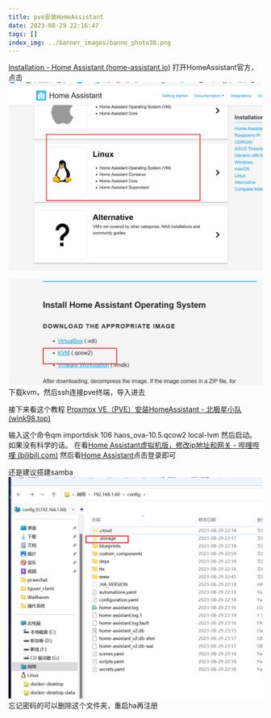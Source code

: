 ```yaml
---
title: pve安装HomeAssistant
date: 2023-08-29 22:16:47
tags: []
index_img: ../banner_images/banne_photo38.png
---
```


[Installation - Home Assistant (home-assistant.io)](https://www.home-assistant.io/installation/)
打开HomeAssistant官方，点击
![](../images/Pasted%20image%2020230829221734.png)

![](../images/Pasted%20image%2020230829221754.png)
下载kvm，然后ssh连接pve终端，导入进去

接下来看这个教程
[Proxmox VE（PVE）安装HomeAssistant - 北极星小队 (wink98.top)](http://blog.wink98.top/index.php/archives/222.html#:~:text=%E5%9B%9E%E5%88%B0pve%EF%BC%8C%E7%82%B9%E5%87%BB%E5%B7%A6%E4%BE%A7%E7%9A%84%E8%8A%82%E7%82%B9%EF%BC%88%E4%B8%8D%E6%98%AF%E8%99%9A%E6%8B%9F%E6%9C%BA%EF%BC%89%EF%BC%8C%E9%80%89%E6%8B%A9shell%20%E8%BE%93%E5%85%A5cd%20%2Ftmp%EF%BC%8Ccd%E5%88%B0tmp%E7%9B%AE%E5%BD%95%EF%BC%8C%E4%B9%9F%E5%B0%B1%E6%98%AF%E5%88%9A%E5%88%9A%E8%99%9A%E6%8B%9F%E6%9C%BA%E6%96%87%E4%BB%B6%E4%B8%8A%E4%BC%A0%E7%9A%84%E6%96%87%E4%BB%B6%E5%A4%B9%20%E8%BE%93%E5%85%A5%E5%AF%BC%E5%85%A5%E5%91%BD%E4%BB%A4qm%20importdisk%20101%20haos_ova-8.0.rc1.qcow2,local-lvm%2017%E3%80%81%E5%AF%BC%E5%85%A5%E5%AE%8C%E6%88%90%EF%BC%8C%E5%A6%82%E4%B8%8B%E5%9B%BE%E6%89%80%E7%A4%BA%EF%BC%8C%E5%8D%B3%E8%A1%A8%E7%A4%BA%E5%AF%BC%E5%85%A5%E6%88%90%E5%8A%9F%2018%E3%80%81%E6%B7%BB%E5%8A%A0%E7%A1%AC%E7%9B%98%EF%BC%8C%E7%82%B9%E5%87%BBpve%E5%B7%A6%E4%BE%A7%E6%96%B0%E5%BB%BA%E7%9A%84hassOS%E8%99%9A%E6%8B%9F%E6%9C%BA%EF%BC%8C%E5%9C%A8%E5%8F%B3%E4%BE%A7%E9%80%89%E6%8B%A9%E7%A1%AC%E4%BB%B6%EF%BC%8C%E4%BC%9A%E5%8F%91%E7%8E%B0%E5%87%BA%E7%8E%B0%E4%B8%80%E4%B8%AA%E6%9C%AA%E4%BD%BF%E7%94%A8%E7%9A%84%E7%A3%81%E7%9B%980%EF%BC%8C%E9%80%89%E6%8B%A9%E7%BC%96%E8%BE%91%EF%BC%8C%E9%BB%98%E8%AE%A4%E6%B7%BB%E5%8A%A0%E5%8D%B3%E5%8F%AF%2019%E3%80%81%E6%9B%B4%E6%94%B9%E5%BC%95%E5%AF%BC%E9%A1%BA%E5%BA%8F%EF%BC%8C%E5%90%AF%E7%94%A8%E7%A1%AC%E7%9B%98%E5%BC%95%E5%AF%BC%EF%BC%8C%E5%B9%B6%E5%B0%86%E5%85%B6%E6%8B%96%E8%87%B3%E9%A6%96%E4%BD%8D%2020%E3%80%81%E5%90%AF%E5%8A%A8hassOS%E8%99%9A%E6%8B%9F%E6%9C%BA%2021%E3%80%81%E7%AD%89%E5%BE%85%E7%B3%BB%E7%BB%9F%E6%9C%80%E5%90%8E%E5%AE%89%E8%A3%85%E5%AE%8C%E6%88%90%EF%BC%8C%E6%89%93%E5%BC%80%E7%BD%91%E9%A1%B5%E7%AB%AF%EF%BC%8C%E6%B5%8F%E8%A7%88%E5%99%A8%E9%87%8C%E9%9D%A2%E8%BE%93%E5%85%A5%E8%BF%99%E4%B8%AA%E7%BD%91%E5%9D%80%E5%B9%B6%E6%89%93%E5%BC%80%EF%BC%9A%20http%3A%2F%2Fhomeassistant.local%3A8123)

输入这个命令qm importdisk 106 haos_ova-10.5.qcow2 local-lvm
然后启动。
如果没有科学的话。
在看[Home Assistant虚拟机版，修改ip地址和网关 - 哔哩哔哩 (bilibili.com)](https://www.bilibili.com/read/cv17123823/)
然后看[Home Assistant](http://192.168.1.60:8123/onboarding.html)点击登录即可


还是建议搭建samba
![](../images/Pasted%20image%2020230829231749.png)
忘记密码的可以删除这个文件夹，重启ha再注册
